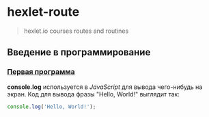 # hexlet-route

> hexlet.io courses routes and routines

## Введение в программирование

### [Первая программа](https://ru.hexlet.io/courses/introduction_to_programming/lessons/hello/theory_unit)

**console.log** используется в _JavaScript_ для вывода чего-нибудь на экран. 
Код для вывода фразы "Hello, World!" выглядит так: 

```javascript
console.log('Hello, World!');
```
